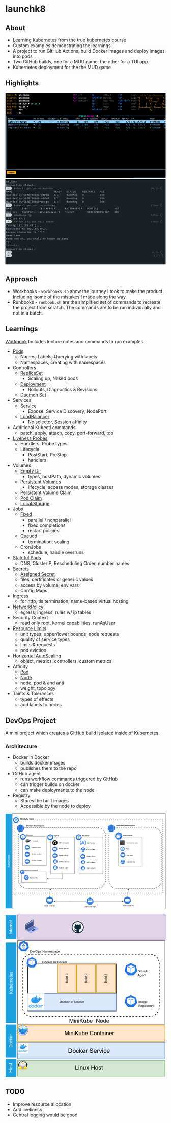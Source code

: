 # launchk8

## About

- Learning Kubernetes from the [true kubernetes](true-kubernetes.com) course
- Custom examples demonstrating the learnings
- A project to run GitHub Actions, build Docker images and deploy images into pods
- Two GitHub builds, one for a MUD game, the other for a TUI app
- Kubernetes deployment for the the MUD game

## Highlights

![](https://raw.githubusercontent.com/tamaw/launchk8/main/diagrams/devops.png)
![](https://raw.githubusercontent.com/tamaw/launchk8/main/diagrams/mud-working.png)

## Approach

- Workbooks - `workbooks.sh` show the journey I took to make the product. Including, some of the mistakes I made along the way.
- Runbooks - `runbook.sh` are the simplified set of commands to recreate the project from scratch. The commands are to be run individually and not in a batch.

## Learnings

[Workbook](https://github.com/tamaw/launchk8/blob/main/learnings/truekubes.sh) Includes lecture notes and commands to run examples

- [Pods](https://github.com/tamaw/launchk8/blob/main/learnings/examples/example-pods.yaml)
  - Names, Labels, Querying with labels
  - Namespaces, creating with namespaces
- Controllers
  - [ReplicaSet](https://github.com/tamaw/launchk8/blob/main/learnings/examples/replica.yaml)
    - Scaling up, Naked pods
  - [Deployment](https://github.com/tamaw/launchk8/blob/main/learnings/examples/deployment.yaml)
    - Rollouts, Diagnostics & Revisions
  - [Daemon Set](https://github.com/tamaw/launchk8/blob/main/learnings/examples/daemonset.yaml)
- Services
  - [Service](https://github.com/tamaw/launchk8/blob/main/learnings/examples/service.yaml)
    - Expose, Service Discovery, NodePort
  - [LoadBalancer](https://github.com/tamaw/launchk8/blob/main/learnings/examples/loadbalancer.yaml)
    - No selector, Session affinity
- Additional Kubectl commands
  - patch, apply, attach, copy, port-forward, top
- [Liveness Probes](https://github.com/tamaw/launchk8/blob/main/learnings/examples/liveness-pod.yaml)
  - Handlers, Probe types
  - Lifecycle
    - PostStart, PreStop
    - handlers
- Volumes
  - [Empty Dir](https://github.com/tamaw/launchk8/blob/main/learnings/examples/vol-pod.yaml)
    - types, hostPath, dynamic volumes
  - [Persistent Volumes](https://github.com/tamaw/launchk8/blob/main/learnings/examples/pv.yaml)
    - lifecycle, access modes, storage classes
  - [Persistent Volume Claim](https://github.com/tamaw/launchk8/blob/main/learnings/examples/pvclaim.yaml)
  - [Pod Claim](https://github.com/tamaw/launchk8/blob/main/learnings/examples/pvclaim-pod.yaml)
  - [Local Storage](https://github.com/tamaw/launchk8/blob/main/learnings/examples/local-storage.yaml)
- Jobs
  - [Fixed](https://github.com/tamaw/launchk8/blob/main/learnings/examples/job-fixed.yaml)
    - parallel / nonparallel
    - fixed completions
    - restart policies
  - [Queued](https://github.com/tamaw/launchk8/blob/main/learnings/examples/job-queue.yaml)
    - termination, scaling
  - CronJobs
    - schedule, handle overruns
- [Stateful Pods](https://github.com/tamaw/launchk8/blob/main/learnings/examples/stateful-pod.yaml)
  - DNS, ClusterIP, Rescheduling Order, number names
- [Secrets](https://github.com/tamaw/launchk8/blob/main/learnings/examples/secret.yaml)
  - [Assigned Secret](https://github.com/tamaw/launchk8/blob/main/learnings/examples/secret-pod.yaml)
  - files, certificates or generic values
  - access by volume, env vars
  - Config Maps
- [Ingress](https://github.com/tamaw/launchk8/blob/main/learnings/examples/ingress-demo.yaml)
  - for http, tls termination, name-based virtual hosting
- [NetworkPolicy](https://github.com/tamaw/launchk8/blob/main/learnings/examples/network-policy.yaml)
  - egress, ingress, rules w/ ip tables
- Security Context
  - read only root, kernel capabilities, runAsUser
- [Resource Limits](https://github.com/tamaw/launchk8/blob/main/learnings/examples/limit-range.yaml)
  - unit types, upper/lower bounds, node requests
  - quality of service types
  - limits & requests
  - pod eviction
- [Horizontal AutoScaling](https://github.com/tamaw/launchk8/blob/main/learnings/examples/hpa.yaml)
  - object, metrics, controllers, custom metrics
- Affinity
  - [Pod](https://github.com/tamaw/launchk8/blob/main/learnings/examples/pod-affinity.yaml)
  - [Node](https://github.com/tamaw/launchk8/blob/main/learnings/examples/affinity.yaml)
  - node, pod & and anti
  - weight, topology
- Taints & Tolerances
  - types of effects
  - add labels to nodes

## DevOps Project

A mini project which creates a GitHub build isolated inside of Kubernetes.

### Architecture

- Docker in Docker
  - builds docker images
  - publishes them to the repo
- GitHub agent
  - runs workflow commands triggered by GitHub
  - can trigger builds on docker
  - can make deployments to the node
- Registry
  - Stores the built images
  - Accessible by the node to deploy

![](https://raw.githubusercontent.com/tamaw/launchk8/main/diagrams/infra%20layout.png)

![](https://raw.githubusercontent.com/tamaw/launchk8/main/diagrams/stack.png)

## TODO

- Improve resource allocation
- Add liveliness
- Central logging would be good
